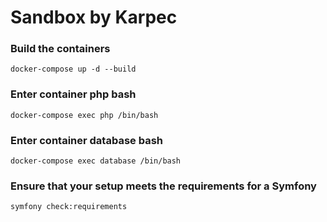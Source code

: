 # Sandbox by Karpec

### Build the containers

    docker-compose up -d --build

### Enter container php bash
    docker-compose exec php /bin/bash

### Enter container database bash
    docker-compose exec database /bin/bash

### Ensure that your setup meets the requirements for a Symfony
    symfony check:requirements
